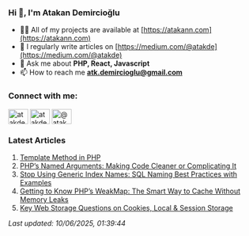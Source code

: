 ### Hi 👋, I'm Atakan Demircioğlu</h1>

- 👨‍💻 All of my projects are available at [https://atakann.com](https://atakann.com)
- 📝 I regularly write articles on [https://medium.com/@atakde](https://medium.com/@atakde)
- 💬 Ask me about **PHP, React, Javascript**
- 📫 How to reach me **atk.demircioglu@gmail.com**

<h3 align="left">Connect with me:</h3>
<p align="left">
<a href="https://codepen.io/atakde" target="blank"><img align="center" src="https://raw.githubusercontent.com/rahuldkjain/github-profile-readme-generator/master/src/images/icons/Social/codepen.svg" alt="atakde" height="30" width="40" /></a>
<a href="https://twitter.com/atakde" target="blank"><img align="center" src="https://raw.githubusercontent.com/rahuldkjain/github-profile-readme-generator/master/src/images/icons/Social/twitter.svg" alt="atakde" height="30" width="40" /></a>
<a href="https://medium.com/@atakde" target="blank"><img align="center" src="https://raw.githubusercontent.com/rahuldkjain/github-profile-readme-generator/master/src/images/icons/Social/medium.svg" alt="@atakde" height="30" width="40" /></a>
</p>

<!--MEDIUM-ARTICLES-START-->
<h3 align="left">Latest Articles</h3>

1. [Template Method in PHP](https://levelup.gitconnected.com/template-method-in-php-3ba8d46d3b86)
2. [PHP’s Named Arguments: Making Code Cleaner or Complicating It](https://blog.stackademic.com/discover-how-phps-named-arguments-feature-can-improve-code-readability-and-flexibility-or-07dcf689c161)
3. [Stop Using Generic Index Names: SQL Naming Best Practices with Examples](https://levelup.gitconnected.com/best-practices-for-naming-sql-indexes-7140f5988090)
4. [Getting to Know PHP’s WeakMap: The Smart Way to Cache Without Memory Leaks](https://blog.stackademic.com/getting-to-know-phps-weakmap-the-smart-way-to-cache-without-memory-leaks-a6420d8e50a3)
5. [Key Web Storage Questions on Cookies, Local & Session Storage](https://blog.stackademic.com/key-web-storage-questions-on-cookies-local-session-storage-518daa003a7a)

_Last updated: 10/06/2025, 01:39:44_
<!--MEDIUM-ARTICLES-END-->
